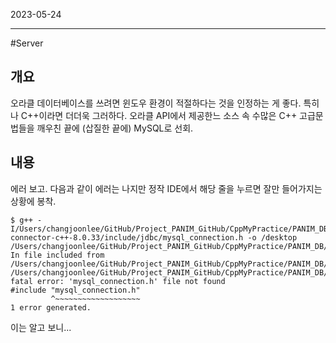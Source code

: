 

2023-05-24

----
#Server   

## 개요
오라클 데이터베이스를 쓰려면 윈도우 환경이 적절하다는 것을 인정하는 게 좋다.
특히나 C++이라면 더더욱 그러하다.
오라클 API에서 제공한느 소스 속 수많은 C++ 고급문법들을 깨우친 끝에 (삽질한 끝에) MySQL로 선회.

## 내용
에러 보고.
다음과 같이 에러는 나지만 정작 IDE에서 해당 줄을 누르면 잘만 들어가지는 상황에 봉착.
```unix
$ g++ -I/Users/changjoonlee/GitHub/Project_PANIM_GitHub/CppMyPractice/PANIM_DB/ProjectFiles_1/mysql-connector-c++-8.0.33/include/jdbc/mysql_connection.h -o /desktop /Users/changjoonlee/GitHub/Project_PANIM_GitHub/CppMyPractice/PANIM_DB/ProjectFiles_1/mySqlConnectionPool.cpp
In file included from /Users/changjoonlee/GitHub/Project_PANIM_GitHub/CppMyPractice/PANIM_DB/ProjectFiles_1/mySqlConnectionPool.cpp:1:
/Users/changjoonlee/GitHub/Project_PANIM_GitHub/CppMyPractice/PANIM_DB/ProjectFiles_1/mySqlConnectionPool.h:8:10: fatal error: 'mysql_connection.h' file not found
#include "mysql_connection.h"
         ^~~~~~~~~~~~~~~~~~~~
1 error generated.
```

이는 알고 보니...
```cpp

```